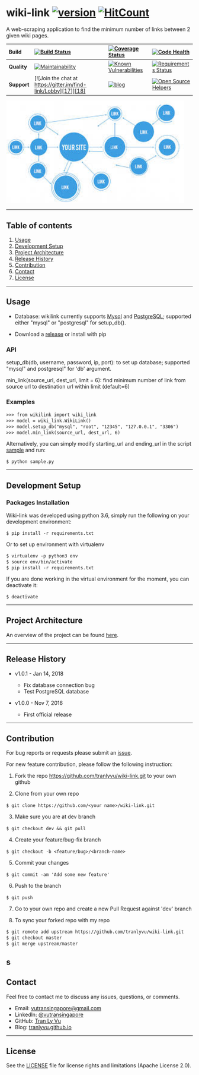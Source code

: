 # **wiki-link** [![version][23]][24] [![HitCount][21]][22] 
[21]: http://hits.dwyl.io/tranlyvu/wiki-link.svg
[22]: http://hits.dwyl.io/tranlyvu/wiki-link
[23]: https://img.shields.io/badge/latest%20ver-1.0.1-blue.svg
[24]: https://github.com/tranlyvu/wiki-link/releases

A web-scraping application to find the minimum number of links between 2 given wiki pages.


| Build | [![Build Status][3]][4] | [![Coverage Status][5]][6] | [![Code Health][9]][10] | 
| :--- | :--- | :---  | :--- |
| **Quality** | [![Maintainability][13]][14] | [![Known Vulnerabilities][15]][16] | [![Requirements Status][19]][20] |
| **Support** | [![Join the chat at https://gitter.im/find-link/Lobby][17]][18] | [![blog][1]][2] | [![Open Source Helpers][7]][8] | 

[3]: https://travis-ci.org/tranlyvu/wiki-link.svg?branch=dev
[4]: https://travis-ci.org/tranlyvu/wiki-link 
[5]: https://coveralls.io/repos/github/tranlyvu/wiki-link/badge.svg
[6]: https://coveralls.io/github/tranlyvu/wiki-link
[9]: https://landscape.io/github/tranlyvu/wiki-link/dev/landscape.svg?style=flat
[10]: https://landscape.io/github/tranlyvu/wiki-link/dev

[13]: https://api.codeclimate.com/v1/badges/8679cde6756683bd787d/maintainability
[14]: https://codeclimate.com/github/tranlyvu/wiki-link/maintainability
[15]: https://snyk.io/test/github/tranlyvu/wiki-link/badge.svg
[16]: https://snyk.io/test/github/tranlyvu/Wiki-link

[17]: https://badges.gitter.im/find-link/Lobby.svg
[18]: https://gitter.im/find-link/Lobby?utm_source=badge&utm_medium=badge&utm_campaign=pr-badge&utm_content=badge
[1]: https://img.shields.io/badge/docs-on%20blog-brightgreen.svg
[2]: https://tranlyvu.github.io/algorithms/BFS-and-a-simple-application/

[19]: https://requires.io/github/tranlyvu/wiki-link/requirements.svg?branch=dev
[20]: https://requires.io/github/tranlyvu/wiki-link/requirements/?branch=dev

[7]: https://www.codetriage.com/tranlyvu/wiki-link/badges/users.svg
[8]: https://www.codetriage.com/tranlyvu/wiki-link

<img src="img/link.jpg" width="480" alt="Combined Image" />

---
Table of contents
---

1. [Usage](#Usage)
2. [Development Setup](#Development-Setup) 
3. [Project Architecture](#Project-Architecture)
4. [Release History](#Release-History)
5. [Contribution](#Contribution)
6. [Contact](#Contact)
7. [License](#License)

---
Usage
---

- Database: wikilink currently supports [Mysql](https://www.mysql.com/downloads/) and [PostgreSQL](https://www.postgresql.org/); supported either "mysql" or "postgresql" for setup_db().

- Download a [release](https://github.com/tranlyvu/wiki-link/releases) or install with pip

### API

setup_db(db, username, password, ip, port): to set up database; supported "mysql" and postgresql" for 'db' argument.

min_link(source_url, dest_url, limit = 6): find minimum number of link from source url to destination url within limit (default=6)

### Examples

```
>>> from wikilink import wiki_link
>>> model = wiki_link.WikiLink()
>>> model.setup_db("mysql", "root", "12345", "127.0.0.1", "3306")
>>> model.min_link(source_url, dest_url, 6)
```

Alternatively, you can simply modify starting_url and ending_url in the script [sample](https://github.com/tranlyvu/wiki-link) and run:

```
$ python sample.py
```

---
Development Setup
---

### Packages Installation

Wiki-link was developed using python 3.6, simply run the following on your development environment:

```
$ pip install -r requirements.txt
```

Or to set up environment with virtualenv

```
$ virtualenv -p python3 env
$ source env/bin/activate
$ pip install -r requirements.txt
```

If you are done working in the virtual environment for the moment, you can deactivate it:

```
$ deactivate
```

---
Project Architecture
---

An overview of the project can be found [here](https://tranlyvu.github.io/BFS-and-a-simple-application/).

---
Release History
---

* v1.0.1 - Jan 14, 2018
	* Fix database connection bug
	* Test PostgreSQL database

* v1.0.0 - Nov 7, 2016 
    * First official release

---
Contribution
---

For bug reports or requests please submit an [issue](https://github.com/tranlyvu/wiki-link/issues).

For new feature contribution, please follow the following instruction:

1. Fork the repo https://github.com/tranlyvu/wiki-link.git to your own github

2. Clone from your own repo

`$ git clone https://github.com/<your name>/wiki-link.git`

3. Make sure you are at dev branch 

`$ git checkout dev && git pull`

4. Create your feature/bug-fix branch

`$ git checkout -b <feature/bug>/<branch-name>`

5. Commit your changes 

`$ git commit -am 'Add some new feature'`

6. Push to the branch 

`$ git push`

7. Go to your own repo and create a new Pull Request against 'dev' branch

8. To sync your forked repo with my repo

```
$ git remote add upstream https://github.com/tranlyvu/wiki-link.git
$ git checkout master
$ git merge upstream/master
```
s
---
Contact
---

Feel free to contact me to discuss any issues, questions, or comments.
*  Email: vutransingapore@gmail.com
*  Linkedln: [@vutransingapore](https://www.linkedin.com/in/tranlyvu/)
*  GitHub: [Tran Ly Vu](https://github.com/tranlyvu)
*  Blog: [tranlyvu.github.io](https://tranlyvu.github.io/)

---
License
---

See the [LICENSE](https://github.com/tranlyvu/wiki-link/blob/master/LICENSE) file for license rights and limitations (Apache License 2.0).

